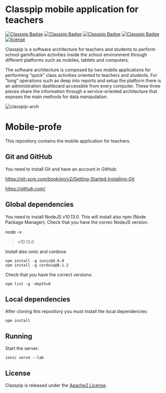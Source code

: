 # Classpip mobile application for teachers

[![Classpip Badge](https://img.shields.io/badge/classpip-dashboard-brightgreen.svg)](https://github.com/rocmeseguer/classpip-dashboard)
[![Classpip Badge](https://img.shields.io/badge/classpip-mobile--profe-brightgreen)](https://github.com/rocmeseguer/classpip-mobile-profe)
[![Classpip Badge](https://img.shields.io/badge/classpip-mobile--student-brightgreen)](https://github.com/rocmeseguer/classpip-mobile-student)
[![Classpip Badge](https://img.shields.io/badge/classpip-services-brightgreen.svg)](https://github.com/rocmeseguer/classpip-services)
[![license](https://img.shields.io/badge/license-Apache%202.0-blue.svg)](https://github.com/classpip/classpip/blob/master/LICENSE)

Classpip is a software architecture for teachers and students to perform school gamification activities inside the school environment through different platforms such as mobiles, tablets and computers.

The software architecture is composed by two mobile applications for performing “quick” class activities oriented to teachers and students. For “long” operations such as deep into reports and setup the platform there is an administration dashboard accessible from every computer. These three pieces share the information through a service-oriented architecture that exposes the main methods for data manipulation.

![classpip-arch](https://github.com/classpip/classpip/raw/master/images/project-architecture.png)

# Mobile-profe

This repository contains the mobile application for teachers.

## Git and GitHub

You need to install Git and have an account in GitHub:
 
https://git-scm.com/book/en/v2/Getting-Started-Installing-Git
 
https://github.com/

## Global dependencies

You need to install NodeJS v10.13.0. This will install also npm (Node Package Manager). Check that you have the correc NodeJS version:

node -v
> v10.13.0

Install also ionic and cordova:

```
npm install -g ionic@4.6.0
npm install -g cordova@8.1.2
```
Check that you have the correct versions:

```
npm list -g -depth=0
```


## Local dependencies

After cloning this repository you must install the local dependencies:

```
npm install
```

## Running

Start the server:

```
ionic serve --lab
```

## License

Classpip is released under the [Apache2 License](https://github.com/classpip/classpip-mobile/blob/master/LICENSE).
